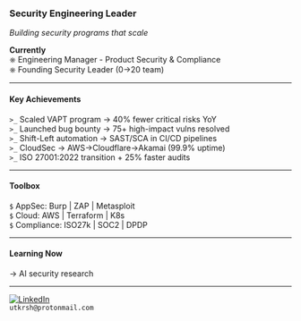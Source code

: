 ### Security Engineering Leader
*Building security programs that scale*

**Currently**  
⎈ Engineering Manager - Product Security & Compliance  
⎈ Founding Security Leader (0→20 team)

---

#### Key Achievements  
`>_` Scaled VAPT program → 40% fewer critical risks YoY  
`>_` Launched bug bounty → 75+ high-impact vulns resolved  
`>_` Shift-Left automation → SAST/SCA in CI/CD pipelines  
`>_` CloudSec → AWS→Cloudflare→Akamai (99.9% uptime)  
`>_` ISO 27001:2022 transition + 25% faster audits  

---

#### Toolbox  
`$` AppSec: Burp | ZAP | Metasploit  
`$` Cloud: AWS | Terraform | K8s  
`$` Compliance: ISO27k | SOC2 | DPDP  

---

#### Learning Now  
→ AI security research   

---

[![LinkedIn](https://img.shields.io/badge/-Connect-0A66C2?style=flat&logo=linkedin)](https://www.linkedin.com/in/utkarshtiwari/)  
`utkrsh@protonmail.com`
